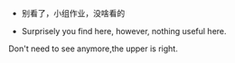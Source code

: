 * 别看了，小组作业，没啥看的

+ Surprisely you find here, however, nothing useful here.

Don't need to see anymore,the upper is right.

